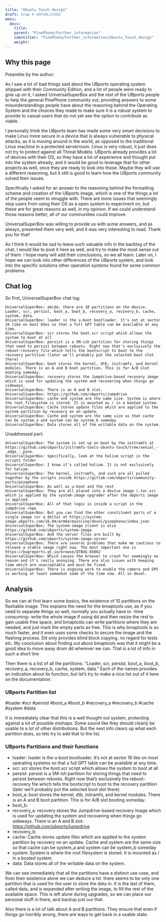 ```yaml
---
title: "Ubuntu Touch design"
draft: true # UNPUBLISHED
menu:
  docs:
    title:
    parent: "PinePhone/Further_information"
    identifier: "PinePhone/Further_information/Ubuntu_Touch_design"
    weight: 
---
```


## Why this page

Preamble by the author:

As I saw a lot of bad things said about the UBports operating system shipped with their Community Edition, and a lot of people were ready to give up on it, I asked UniversalSuperBox and the rest of the UBports people to help the general PinePhone community out, providing answers to some misunderstandings people have about the reasoning behind the Operating System and the choices they made to make sure it is a robust system to provide to casual users that do not yet see the option to contribute as viable.

I personally think the UBports team has made some very smart decisions to make Linux more secure in a device that is always vulnerable to physical attacks, as it is moving around in the world, as opposed to the traditional Linux machine in a protected serverroom. Linux is very robust, it just does not try to protect against all Threat Models. UBports already provides a lot of devices with their OS, so they have a lot of experience and thought put into the system already, and it would be good to leverage that for other projects as well, once they are ready to look into those. Maybe they will use a different reasoning, but it still is good to learn how the UBports community solved their issues.

Specifically I asked for an answer to the reasoning behind the formatting scheme and creation of the UBports image, which is one of the things a lot of the people seem to struggle with. There are more issues that seemingly stop users from using their OS as a open system to experiment on, but these are for great reasons as well, in my opinion. If we could understand those reasons better, all of our communities could improve.

UniversalSuperBox was willing to provide us with some answers, and as always, presented them very well, and it was very interesting to read. Thank you for that!

As I think it would be sad to leave such valuable info in the backlog of the chat, I would like to post it here as well, and try to make the most sense out of them. I hope many will add their conclusions, so we all learn. Later on, I hope we can look into other differences of the UBports system, and look into the specific solutions other operation systems found for some common problems.

## Chat log

So first, UniversalSuperBox chat log:

    UniversalSuperBox: abcde, there are 10 partitions on the device. Loader, scr, persist, boot_a, boot_b, recovery_a, recovery_b, cache, system, data.
    UniversalSuperBox: loader is the u-boot bootloader. It's not at sector 16 like on most OSes so that a full GPT table can be available at any time.
    UniversalSuperBox: scr stores the boot.scr script which allows the system to boot at all
    UniversalSuperBox: persist is a 5M-ish partition for storing things that need to persist between reboots. Right now that's exclusively the reboot-recovery file which tells the bootscript to boot to the recovery partition (later we'll probably put the selected boot slot there)
    UniversalSuperBox: boot stores the kernel, dtb, initramfs, and kernel modules. There is an A and B boot partition. This is for A/B slot booting someday.
    UniversalSuperBox: recovery stores the Jumpdrive-based recovery image which is used for updating the system and recovering when things go sideways.
    UniversalSuperBox: There is an A and B slot.
    UniversalSuperBox: https://github.com/ubports/jumpdrive
    UniversalSuperBox: cache and system are the same size. System is where the root filesystem is stored. It is mounted as / in a booted system.
    UniversalSuperBox: Cache stores update files which are applied to the system partition by recovery on an update.
    UniversalSuperBox: Cache and system are the same size so that cache can be system_a and system can be system_b someday
    UniversalSuperBox: Data stores all of the writable data on the system.

Unaddressed part:

    UniversalSuperBox: The system is set up on boot by the initramfs at https://github.com/ubports/initramfs-tools-ubuntu-touch/tree/xenial_-_edge_-_pine.
    UniversalSuperBox: Specifically, look at the halium script in the scripts folder
    UniversalSuperBox: I know it's called halium. It is not exclusively for halium.
    UniversalSuperBox: The kernel, initramfs, and such are all pulled together by the scripts inside https://gitlab.com/ubports/community-ports/pinephone
    UniversalSuperBox: As well as u-boot and the rest
    UniversalSuperBox: They are all placed into a device image (.tar.xz) which is applied by the system-image upgrader after the ubports image is applied.
    UniversalSuperBox: All of that logic is inside a script in the jumpdrive repo
    UniversalSuperBox: But you can find the other constituent parts of a single image (or a delta) at https://system-image.ubports.com/16.04/arm64/mainline/devel/pinephone/index.json
    UniversalSuperBox: The system-image client is also https://github.com/ubports/system-image
    UniversalSuperBox: And the server files are built by https://github.com/ubports/system-image-server
    UniversalSuperBox: There are several problems that make me cautious to release a stable image right now. The most important one is https://bugreports.qt.io/browse/QTBUG-85802
    UniversalSuperBox: Which causes the browser to crash for seemingly no reason and it's really annoying. There are also issues with keeping time which are unacceptable and must be fixed.
    UniversalSuperBox: There is ongoing work to enable the camera and GPS is working at least somewhat some of the time now. All in devel.

## Analysis

So we can at first learn some basics, the existence of 10 partitions on the flashable image. This explains the need for the bmaptools use, as if you need to separate things so well, normally you actually have to -time consuming- write the whole image if using dd and then resize the rest to gain usable free space, and bmaptools can write partitions where they are needed, and just mark the empty parts as free. This is why bmaptools is so much faster, and it even uses some checks to secure the image and the flashing process. Dd only provides blind block copying, no regard for tests etc. My conclusion about finding out about bmaptools was that it might be a good idea to move away drom dd wherever we can. That is a lot of info in such a short line

Then there is a list of all the partitions: "Loader, scr, persist, boot_a, boot_b, recovery_a, recovery_b, cache, system, data." Each of the names provides an indication about its function, but let’s try to make a nice list out of it here on the documentation:

### UBports Partition list

#loader
#scr
#persist
#boot_a
#boot_b
#recovery_a
#recovery_b
#cache
#system
#data

It is immediately clear that this is a well thought out system, protecting against a lot of possible mishaps. Some sound like they should clearly be usable to a lot of other distributions. But the next info clears up what each partition does, so lets try to add that to the list.

### UBports Partitions and their functions

* loader: loader is the u-boot bootloader. It’s not at sector 16 like on most operating systems so that a full GPT table can be available at any time.
* scr: scr stores the boot.scr script which allows the system to boot at all
* persist: persist is a 5M-ish partition for storing things that need to persist between reboots. Right now that’s exclusively the reboot-recovery file which tells the bootscript to boot to the recovery partition (later we’ll probably put the selected boot slot there)
* boot_a: boot stores the kernel, dtb, initramfs, and kernel modules. There is an A and B boot partition. This is for A/B slot booting someday.
* boot_b:
* recovery_a: recovery stores the Jumpdrive-based recovery image which is used for updating the system and recovering when things go sideways. There is an A and B slot. https://github.com/ubports/jumpdrive
* recovery_b:
* cache: Cache stores update files which are applied to the system partition by recovery on an update. Cache and system are the same size so that cache can be system_a and system can be system_b someday
* system: System is where the root filesystem is stored. It is mounted as / in a booted system.
* data: Data stores all of the writable data on the system.

We can see immediately that all the partitions have a distinct use case, and from their existence alone we can deduce a lot. there seems to be only one partition that is used for the user to store the data in. It is the last of them, called data, and is expanded after writing the image, to fill the rest of the available space. This is left alone during upgrades, so we can place our personal stuff in there, and backup just our that.

Also there is a lot of talk about A and B partitions. They ensure that even if things go horribly wrong, there are ways to get back in a usable state.
